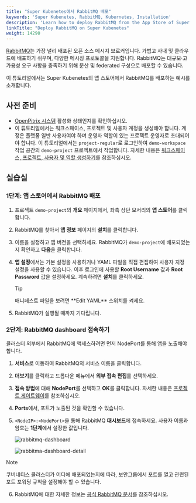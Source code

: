 ```yaml
---
title: "Super Kubenetes에서 RabbitMQ 배포"
keywords: 'Super Kubenetes, RabbitMQ, Kubernetes, Installation'
description: 'Learn how to deploy RabbitMQ from the App Store of Super Kubenetes and access its service.'
linkTitle: "Deploy RabbitMQ on Super Kubenetes"
weight: 14290
---
```

[RabbitMQ](https://www.rabbitmq.com/)는 가장 널리 배포된 오픈 소스 메시지 브로커입니다. 가볍고 사내 및 클라우드에 배포하기 쉬우며, 다양한 메시징 프로토콜을 지원합니다. RabbitMQ는 대규모·고가용성 요구 사항을 충족하기 위해 분산 및 federated 구성으로 배포할 수 있습니다.

이 튜토리얼에서는 Super Kubenetes의 앱 스토어에서 RabbitMQ를 배포하는 예시를 소개합니다.

## 사전 준비

- [OpenPitrix 시스템](../../../pluggable-components/app-store/) 활성화 상태인지를 확인하십시오.
- 이 튜토리얼에서는 워크스페이스, 프로젝트 및 사용자 계정을 생성해야 합니다. 계정은 플랫폼 일반 사용자여야 하며 운영자 역할이 있는 프로젝트 운영자로 초대되어야 합니다. 이 튜토리얼에서는 `project-regular`로 로그인하여 `demo-workspace` 작업 공간의 `demo-project` 프로젝트에서 작업합니다. 자세한 내용은 [워크스페이스, 프로젝트, 사용자 및 역할 생성하기](../../../quick-start/create-workspace-and-project/)를 참조하십시오.

## 실습실

### 1단계: 앱 스토어에서 RabbitMQ 배포

1. 프로젝트 `demo-project`의 **개요** 페이지에서, 좌측 상단 모서리의 **앱 스토어**를 클릭합니다.

2. RabbitMQ를 찾아서 **앱 정보** 페이지의 **설치**를 클릭합니다.

3. 이름을 설정하고 앱 버전을 선택하세요. RabbitMQ가 `demo-project`에 배포되었는지 확인하고 **다음**을 클릭합니다.

4. **앱 설정**에서는 기본 설정을 사용하거나 YAML 파일을 직접 편집하여 사용자 지정 설정을 사용할 수 있습니다. 이후 로그인에 사용할 **Root Username** 값과 **Root Password** 값을 설정하세요. 계속하려면 **설치**를 클릭하세요. 

   <div className="notices tip">
     <p>Tip</p>
     <div>
       매니페스트 파일을 보려면 **Edit YAML** 스위치를 켜세요.
     </div>
   </div>

5. RabbitMQ가 실행될 때까지 기다립니다.

### 2단계: RabbitMQ dashboard 접속하기

클러스터 외부에서 RabbitMQ에 액세스하려면 먼저 NodePort를 통해 앱을 노출해야 합니다.

1. **서비스**로 이동하여 RabbitMQ의 서비스 이름을 클릭합니다.

2. **더보기**를 클릭하고 드롭다운 메뉴에서 **외부 접속 편집**를 선택하세요.

3. **접속 방법**에 대해 **NodePort**를 선택하고 **OK**를 클릭합니다. 자세한 내용은 [프로젝트 게이트웨이](../../../project-administration/project-gateway/)를 참조하십시오.

4. **Ports**에서, 포트가 노출된 것을 확인할 수 있습니다.

5. `<NodeIP>:<NodePort>`을 통해 RabbitMQ **대시보드**에 접속하세요. 사용자 이름과 암호는 **1단계**에서 설정한 값입니다.
   
   ![rabbitmq-dashboard](/dist/assets/docs/v3.3/appstore/built-in-apps/rabbitmq-app/rabbitmq-dashboard.png)

   ![rabbitma-dashboard-detail](/dist/assets/docs/v3.3/appstore/built-in-apps/rabbitmq-app/rabbitma-dashboard-detail.png)

  <div className="notices note">
    <p>Note</p>
    <div>
      쿠버네티스 클러스터가 어디에 배포되었는지에 따라, 보안그룹에서 포트를 열고 관련된 포트 포워딩 규칙을 설정해야 할 수 있습니다.
    </div>
  </div>


6. RabbitMQ에 대한 자세한 정보는 [공식 RabbitMQ 문서](https://www.rabbitmq.com/documentation.html)를 참조하십시오.
